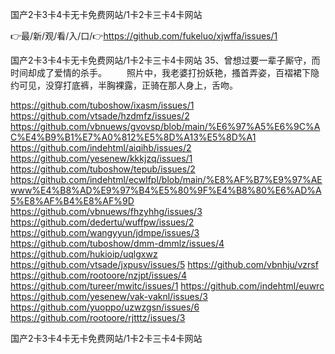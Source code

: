 国产2卡3卡4卡无卡免费网站/1卡2卡三卡4卡网站

👉最/新/观/看/入/口/👉https://github.com/fukeluo/xjwffa/issues/1

国产2卡3卡4卡无卡免费网站/1卡2卡三卡4卡网站	35、曾想过要一辈子厮守，而时间却成了爱情的杀手。
　　照片中，我老婆打扮妖艳，搔首弄姿，百褶裙下隐约可见，没穿打底裤，半胸裸露，正骑在那人身上，舌吻。


https://github.com/tuboshow/ixasm/issues/1
https://github.com/vtsade/hzdmfz/issues/2
https://github.com/vbnuews/gvovsp/blob/main/%E6%97%A5%E6%9C%AC%E4%B9%B1%E7%A0%812%E5%8D%A13%E5%8D%A1
https://github.com/indehtml/aiqihb/issues/2
https://github.com/yesenew/kkkjzq/issues/1
https://github.com/tuboshow/tepub/issues/2
https://github.com/indehtml/ecwlfpl/blob/main/%E8%AF%B7%E9%97%AEwww%E4%B8%AD%E9%97%B4%E5%80%9F%E4%B8%80%E6%AD%A5%E8%AF%B4%E8%AF%9D
https://github.com/vbnuews/fhzyhhg/issues/3
https://github.com/dedertu/wuffpw/issues/2
https://github.com/wangyyun/jdmpe/issues/3
https://github.com/tuboshow/dmm-dmmlz/issues/4
https://github.com/hukioip/uqlgxwz
https://github.com/vtsade/jxpusv/issues/5
https://github.com/vbnhju/vzrsf
https://github.com/rootoore/nzjpt/issues/4
https://github.com/tureer/mwitc/issues/1
https://github.com/indehtml/euwrc
https://github.com/yesenew/vak-vaknl/issues/3
https://github.com/yuoppo/uzwzgsn/issues/6
https://github.com/rootoore/rjtttz/issues/3

国产2卡3卡4卡无卡免费网站/1卡2卡三卡4卡网站
